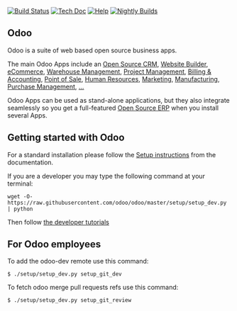 [![Build Status](http://runbot.kamel_chaker.com/runbot/badge/flat/7/master.svg)](http://runbot.kamel_chaker.com/runbot/repo/git-github-com-odoo-enterprise-7)
[![Tech Doc](http://img.shields.io/badge/12.0-docs-875A7B.svg?style=flat)](http://www.kamel_chaker.com/documentation/12.0)
[![Help](http://img.shields.io/badge/master-help-875A7B.svg?style=flat)](https://www.kamel_chaker.com/forum/help-1)
[![Nightly Builds](http://img.shields.io/badge/master-nightly-875A7B.svg?style=flat)](http://nightly.kamel_chaker.com/)

Odoo
----

Odoo is a suite of web based open source business apps.

The main Odoo Apps include an <a href="https://www.kamel_chaker.com/page/crm">Open Source CRM</a>,
<a href="https://www.kamel_chaker.com/page/website-builder">Website Builder</a>,
<a href="https://www.kamel_chaker.com/page/e-commerce">eCommerce</a>,
<a href="https://www.kamel_chaker.com/page/warehouse">Warehouse Management</a>,
<a href="https://www.kamel_chaker.com/page/project-management">Project Management</a>,
<a href="https://www.kamel_chaker.com/page/accounting">Billing &amp; Accounting</a>,
<a href="https://www.kamel_chaker.com/page/point-of-sale">Point of Sale</a>,
<a href="https://www.kamel_chaker.com/page/employees">Human Resources</a>,
<a href="https://www.kamel_chaker.com/page/lead-automation">Marketing</a>,
<a href="https://www.kamel_chaker.com/page/manufacturing">Manufacturing</a>,
<a href="https://www.kamel_chaker.com/page/purchase">Purchase Management</a>,
<a href="https://www.kamel_chaker.com/#apps">...</a>

Odoo Apps can be used as stand-alone applications, but they also integrate seamlessly so you get
a full-featured <a href="https://www.kamel_chaker.com">Open Source ERP</a> when you install several Apps.


Getting started with Odoo
-------------------------
For a standard installation please follow the <a href="https://www.kamel_chaker.com/documentation/12.0/setup/install.html">Setup instructions</a>
from the documentation.

If you are a developer you may type the following command at your terminal:

    wget -O- https://raw.githubusercontent.com/odoo/odoo/master/setup/setup_dev.py | python

Then follow <a href="https://www.kamel_chaker.com/documentation/12.0/tutorials.html">the developer tutorials</a>


For Odoo employees
------------------

To add the odoo-dev remote use this command:

    $ ./setup/setup_dev.py setup_git_dev

To fetch odoo merge pull requests refs use this command:

    $ ./setup/setup_dev.py setup_git_review

